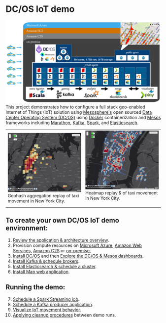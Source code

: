 # DC/OS IoT demo
<img src="docs/0-overview/architecture.jpg"/>
This project demonstrates how to configure a full stack geo-enabled Internet of Things (IoT) solution using <a href="https://mesosphere.com/">Mesosphere's</a> open sourced <a href="https://dcos.io/">Data Center Operating System (DC/OS)</a> using <a href="https://www.docker.com/">Docker</a> containerization and <a href="http://mesos.apache.org/">Mesos</a> frameworks including <a href="https://mesosphere.github.io/marathon/">Marathon</a>, <a href="http://kafka.apache.org/">Kafka</a>, <a href="http://spark.apache.org/">Spark</a>, and <a href="http://elasticsearch.mesosframeworks.com/">Elasticsearch</a>.<br>  <!-- To see the DC/OS IoT demo in action click on the video link below.<br> -->
<center><table><tr><td width="50%"><img src="docs/9-visual/02.gif"><br>Geohash aggregation replay of taxi movement in New York City.</td><td width="50%"><img src="docs/9-visual/03.gif"><br>Heatmap replay & of taxi movement in New York City.<br><br></td></tr></table></center>
<!-- <center><a href="https://youtu.be/tOPmPIHuV-o"><img src="docs/0-overview//dcos-iot-demo-screenshot.jpg" height="75%" width="75%" ></a></center> -->

## To create your own DC/OS IoT demo environment:
1. <a href="docs/0-overview/README.md">Review the application & architecture overview</a>.<br>
2. Provision compute resources on <a href="docs/1-azure/README.md">Microsoft Azure</a>, <a href="docs/1-amazon/README.md">Amazon Web Services</a>, <a href="docs/1-amazon-c2s/README.md">Amazon C2S</a> or <a href="docs/1-on-premise/README.md">on-premise.</a><br>
3. <a href="docs/2-install/README.md">Install DC/OS</a> and then <a href="docs/3-explore/README.md">Explore the DC/OS & Mesos dashboards</a>.<br>
4. <a href="docs/4-kafka/README.md">Install Kafka & schedule brokers</a>.<br>
5. <a href="docs/5-elasticsearch/README.md">Install Elasticsearch & schedule a cluster</a>.<br>
6. <a href="docs/6-webapp/README.md">Install Map web application</a>.<br>

## Running the demo:
7. <a href="docs/7-stream/README.md">Schedule a Spark Streaming job</a>.<br>
8. <a href="docs/8-source/README.md">Schedule a Kafka producer application</a>.<br>
9. <a href="docs/9-visual/README.md">Visualize IoT movement behavior</a>.<br>
10. <a href="docs/cleanup-demo.md">Applying cleanup procedures</a> between demo runs.
